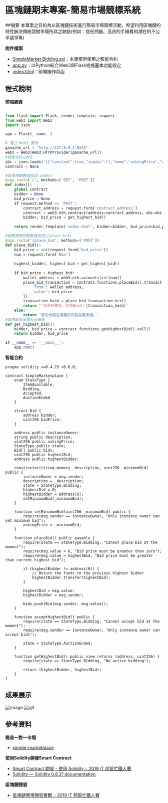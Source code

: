 # 區塊鏈期末專案-簡易市場競標系統  
##摘要
本專案之目的為以區塊鏈技術進行簡易市場競標活動，希望利用區塊鏈的特性解決傳統競標市場所具之缺點(例如：信任問題、高昂的手續費和潛在的不公平競爭等)

**附件檔案**  
* [SimpleMarket Bidding.sol](https://github.com/vv910511/2023Blockchain_Final_project/blob/main/SimpleMarket%20Bidding.sol)：本專案所使用之智能合約  
* [app.py](https://github.com/vv910511/2023Blockchain_Final_project/blob/main/Python_Web/app.py)：以Python結合Web3與Flask完成基本功能設定    
* [index.html](https://github.com/vv910511/2023Blockchain_Final_project/blob/main/Python_Web/templates/index.html)：前端操作頁面  

## 程式說明  

**前端網頁**
```python  

from flask import Flask, render_template, request
from web3 import Web3
import json

app = Flask(__name__)

# 建立 Web3 實例
ganache_url = "http://127.0.0.1:8545"
web3 = Web3(Web3.HTTPProvider(ganache_url))
#智能合約之ABI
abi = json.loads('[{"constant":true,"inputs":[],"name":"askingPrice","outputs":[{"name":"","type":"uint256"}],"payable":false,"stateMutability":"view","type":"function"},{"constant":false,"inputs":[],"name":"acceptHighestBid","outputs":[],"payable":false,"stateMutability":"nonpayable","type":"function"},{"constant":true,"inputs":[{"name":"","type":"uint256"}],"name":"bids","outputs":[{"name":"bidder","type":"address"},{"name":"bidPrice","type":"uint256"}],"payable":false,"stateMutability":"view","type":"function"},{"constant":true,"inputs":[],"name":"getHighestBid","outputs":[{"name":"","type":"address"},{"name":"","type":"uint256"}],"payable":false,"stateMutability":"view","type":"function"},{"constant":true,"inputs":[],"name":"description","outputs":[{"name":"","type":"string"}],"payable":false,"stateMutability":"view","type":"function"},{"constant":false,"inputs":[{"name":"_minimumBid","type":"uint256"}],"name":"setMinimumBid","outputs":[],"payable":false,"stateMutability":"nonpayable","type":"function"},{"constant":true,"inputs":[],"name":"highestBidder","outputs":[{"name":"","type":"address"}],"payable":false,"stateMutability":"view","type":"function"},{"constant":true,"inputs":[],"name":"instanceOwner","outputs":[{"name":"","type":"address"}],"payable":false,"stateMutability":"view","type":"function"},{"constant":true,"inputs":[],"name":"state","outputs":[{"name":"","type":"uint8"}],"payable":false,"stateMutability":"view","type":"function"},{"constant":true,"inputs":[],"name":"highestBid","outputs":[{"name":"","type":"uint256"}],"payable":false,"stateMutability":"view","type":"function"},{"constant":false,"inputs":[],"name":"placeBid","outputs":[],"payable":true,"stateMutability":"payable","type":"function"},{"inputs":[{"name":"_description","type":"string"},{"name":"_minimumBid","type":"uint256"}],"payable":false,"stateMutability":"nonpayable","type":"constructor"}]')
contract = None

#首頁相關數值設定(index)
@app.route('/', methods=['GET', 'POST'])
def index():
    global contract
    bidder = None
    bid_price = None
    if request.method == 'POST':
        contract_address = request.form['contract_address']
        contract = web3.eth.contract(address=contract_address, abi=abi)
        bidder, bid_price = get_highest_bid()
        
    return render_template('index.html', bidder=bidder, bid_price=bid_price)

#跳轉頁面相關數值設定(/place_bid)
@app.route('/place_bid', methods=['POST'])
def place_bid():
    bid_price = int(request.form['bid_price'])
    num = request.form['Num']
    
    highest_bidder, highest_bid = get_highest_bid()
    
    if bid_price > highest_bid:
        wallet_address = web3.eth.accounts[int(num)]
        place_bid_transaction = contract.functions.placeBid().transact({
            'from': wallet_address,
            'value': bid_price
        })
        transaction_hash = place_bid_transaction.hex()
        return f'交易已提交，交易Hash：{transaction_hash}'
    else:
        return '您的出價必須高於目前最高出價。'
#取得最高出價及出價者
def get_highest_bid():
    bidder, bid_price = contract.functions.getHighestBid().call()
    return bidder, bid_price

if __name__ == '__main__':
    app.run()
```  
**智能合約**
```solidity
pragma solidity >=0.4.25 <0.6.0;

contract SimpleMarketplace {
    enum StateType { 
        ItemAvailable,
        Bidding,
        Accepted,
        AuctionEnded
    }
    
    struct Bid {
        address bidder;
        uint256 bidPrice;
    }

    address public instanceOwner;
    string public description;
    uint256 public askingPrice;
    StateType public state;
    Bid[] public bids;
    uint256 public highestBid;
    address public highestBidder;

    constructor(string memory _description, uint256 _minimumBid) public {
        instanceOwner = msg.sender;
        description = _description;
        state = StateType.Bidding;
        highestBid = 0;
        highestBidder = address(0);
        setMinimumBid(_minimumBid);
    }

    function setMinimumBid(uint256 _minimumBid) public {
        require(msg.sender == instanceOwner, "Only instance owner can set minimum bid");
        askingPrice = _minimumBid;
    }

    function placeBid() public payable {
        require(state == StateType.Bidding, "Cannot place bid at the moment");
        require(msg.value > 0, "Bid price must be greater than zero");
        require(msg.value > highestBid, "Bid price must be greater than current highest bid");

        if (highestBidder != address(0)) {
            // Return the funds to the previous highest bidder
            highestBidder.transfer(highestBid);
        }

        highestBid = msg.value;
        highestBidder = msg.sender;

        bids.push(Bid(msg.sender, msg.value));
    }

    function acceptHighestBid() public {
        require(state == StateType.Bidding, "Cannot accept bid at the moment");
        require(msg.sender == instanceOwner, "Only instance owner can accept bids");

        state = StateType.AuctionEnded;
    }

    function getHighestBid() public view returns (address, uint256) {
        require(state == StateType.Bidding, "No active bidding");

        return (highestBidder, highestBid);
    }
}

```  
## 成果展示
![image](https://github.com/vv910511/Project_data/blob/main/%E5%9C%96%E7%89%871.png)
![gif](https://github.com/vv910511/Project_data/blob/main/Gif2.gif)
## 參考資料
**簡易一對一市場**
* [simple-marketplace](https://github.com/Azure-Samples/blockchain/blob/master/blockchain-workbench/application-and-smart-contract-samples/simple-marketplace/readme.md)  

**使用Solidity開發Smart Contract**
* [Smart Contract 開發 - 使用 Solidity :: 2019 iT 邦幫忙鐵人賽](https://ithelp.ithome.com.tw/users/20092025/ironman/1759?page=2)  
* [Solidity — Solidity 0.8.21 documentation](https://docs.soliditylang.org/en/latest/)  

**區塊鏈開發**
* [區塊鏈應用開發實戰 :: 2019 iT 邦幫忙鐵人賽](https://ithelp.ithome.com.tw/users/20111706/ironman/1689)

